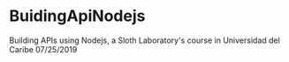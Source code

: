 # BuidingApiNodejs
Building APIs using Nodejs, a Sloth Laboratory's course in Universidad del Caribe 07/25/2019
